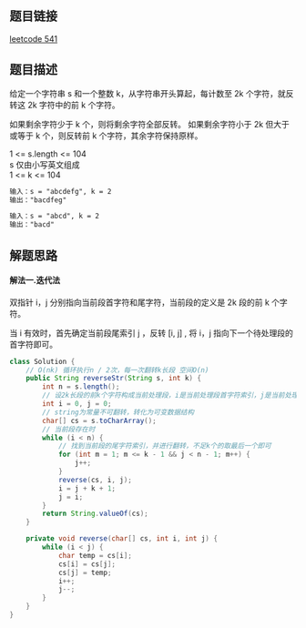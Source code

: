 ## 题目链接

[leetcode 541](https://leetcode.cn/problems/reverse-string-ii/)

## 题目描述

给定一个字符串 s 和一个整数 k，从字符串开头算起，每计数至 2k 个字符，就反转这 2k 字符中的前 k 个字符。

如果剩余字符少于 k 个，则将剩余字符全部反转。
如果剩余字符小于 2k 但大于或等于 k 个，则反转前 k 个字符，其余字符保持原样。  

1 <= s.length <= 104  
s 仅由小写英文组成  
1 <= k <= 104

```html
输入：s = "abcdefg", k = 2
输出："bacdfeg"

输入：s = "abcd", k = 2
输出："bacd"
```

## 解题思路

#### 解法一.迭代法

双指针 i，j 分别指向当前段首字符和尾字符，当前段的定义是 2k 段的前 k 个字符。  

当 i 有效时，首先确定当前段尾索引 j ，反转 [i, j] , 将 i，j 指向下一个待处理段的首字符即可。

```java
class Solution {
    // O(nk) 循环执行n / 2次，每一次翻转k长段 空间O(n)
    public String reverseStr(String s, int k) {
        int n = s.length();
        // 设2k长段的前k个字符构成当前处理段，i是当前处理段首字符索引，j是当前处理段尾字符索引
        int i = 0, j = 0;
        // string为常量不可翻转，转化为可变数据结构
        char[] cs = s.toCharArray();
        // 当前段存在时
        while (i < n) {
            // 找到当前段的尾字符索引，并进行翻转，不足k个的取最后一个即可
            for (int m = 1; m <= k - 1 && j < n - 1; m++) {
                j++;
            }
            reverse(cs, i, j);
            i = j + k + 1;
            j = i;
        }
        return String.valueOf(cs);
    }

    private void reverse(char[] cs, int i, int j) {
        while (i < j) {
            char temp = cs[i];
            cs[i] = cs[j];
            cs[j] = temp;
            i++;
            j--;
        }
    }
}
```


